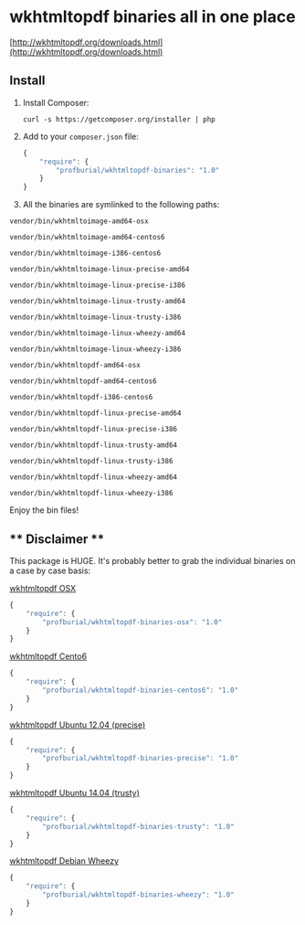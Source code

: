# wkhtmltopdf binaries all in one place

[http://wkhtmltopdf.org/downloads.html](http://wkhtmltopdf.org/downloads.html)

## Install

1. Install Composer:

    ```    
    curl -s https://getcomposer.org/installer | php
    ```
    
2. Add to your `composer.json` file:

    ```js
    {
        "require": {
            "profburial/wkhtmltopdf-binaries": "1.0"
        }
    }
    ```

3. All the binaries are symlinked to the following paths:

```vendor/bin/wkhtmltoimage-amd64-osx```

```vendor/bin/wkhtmltoimage-amd64-centos6```

```vendor/bin/wkhtmltoimage-i386-centos6```

```vendor/bin/wkhtmltoimage-linux-precise-amd64```

```vendor/bin/wkhtmltoimage-linux-precise-i386```

```vendor/bin/wkhtmltoimage-linux-trusty-amd64```

```vendor/bin/wkhtmltoimage-linux-trusty-i386```

```vendor/bin/wkhtmltoimage-linux-wheezy-amd64```

```vendor/bin/wkhtmltoimage-linux-wheezy-i386```

```vendor/bin/wkhtmltopdf-amd64-osx```

```vendor/bin/wkhtmltopdf-amd64-centos6```

```vendor/bin/wkhtmltopdf-i386-centos6```

```vendor/bin/wkhtmltopdf-linux-precise-amd64```

```vendor/bin/wkhtmltopdf-linux-precise-i386```

```vendor/bin/wkhtmltopdf-linux-trusty-amd64```

```vendor/bin/wkhtmltopdf-linux-trusty-i386```

```vendor/bin/wkhtmltopdf-linux-wheezy-amd64```

```vendor/bin/wkhtmltopdf-linux-wheezy-i386```

Enjoy the bin files!

## ** Disclaimer **

This package is HUGE. It's probably better to grab the individual binaries on a case by case basis:

[wkhtmltopdf OSX](https://github.com/profburial/wkhtmltopdf-binaries-osx)

```js
{
    "require": {
        "profburial/wkhtmltopdf-binaries-osx": "1.0"
    }
}
```

[wkhtmltopdf Cento6](https://github.com/profburial/wkhtmltopdf-binaries-centos6)

```js
{
    "require": {
        "profburial/wkhtmltopdf-binaries-centos6": "1.0"
    }
}
```

[wkhtmltopdf Ubuntu 12.04 (precise)](https://github.com/profburial/wkhtmltopdf-binaries-precise)

```js
{
    "require": {
        "profburial/wkhtmltopdf-binaries-precise": "1.0"
    }
}
```

[wkhtmltopdf Ubuntu 14.04 (trusty)](https://github.com/profburial/wkhtmltopdf-binaries-trusty)

```js
{
    "require": {
        "profburial/wkhtmltopdf-binaries-trusty": "1.0"
    }
}
```

[wkhtmltopdf Debian Wheezy](https://github.com/profburial/wkhtmltopdf-binaries-wheezy)

```js
{
    "require": {
        "profburial/wkhtmltopdf-binaries-wheezy": "1.0"
    }
}
```
